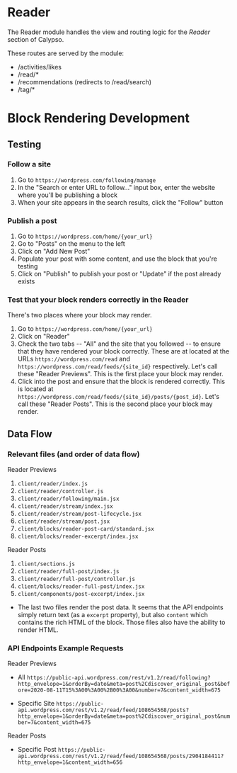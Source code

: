 Reader
======

The Reader module handles the view and routing logic for the *Reader* section of Calypso.

These routes are served by the module:

- /activities/likes
- /read/*
- /recommendations (redirects to /read/search)
- /tag/*

Block Rendering Development
======

## Testing

### Follow a site

1. Go to `https://wordpress.com/following/manage`
2. In the "Search or enter URL to follow..." input box, enter the website where you'll be publishing
a block
3. When your site appears in the search results, click the "Follow" button

### Publish a post

1. Go to `https://wordpress.com/home/{your_url}`
2. Go to "Posts" on the menu to the left
3. Click on "Add New Post"
4. Populate your post with some content, and use the block that you're testing
5. Click on "Publish" to publish your post or "Update" if the post already exists

### Test that your block renders correctly in the Reader

There's two places where your block may render.

1. Go to `https://wordpress.com/home/{your_url}`
2. Click on "Reader"
3. Check the two tabs -- "All" and the site that you followed -- to ensure that they have rendered
your block correctly. These are at located at the URLs `https://wordpress.com/read` and
`https://wordpress.com/read/feeds/{site_id}` respectively. Let's call these "Reader Previews". This
is the first place your block may render.
4. Click into the post and ensure that the block is rendered correctly. This is located at
`https://wordpress.com/read/feeds/{site_id}/posts/{post_id}`. Let's call these "Reader Posts". This
is the second place your block may render.

## Data Flow

### Relevant files (and order of data flow)

Reader Previews
1. `client/reader/index.js`
2. `client/reader/controller.js`
3. `client/reader/following/main.jsx`
4. `client/reader/stream/index.jsx`
5. `client/reader/stream/post-lifecycle.jsx`
6. `client/reader/stream/post.jsx`
7. `client/blocks/reader-post-card/standard.jsx`
8. `client/blocks/reader-excerpt/index.jsx`

Reader Posts

1. `client/sections.js`
2. `client/reader/full-post/index.js`
3. `client/reader/full-post/controller.js`
4. `client/blocks/reader-full-post/index.jsx`
5. `client/components/post-excerpt/index.jsx`

- The last two files render the post data. It seems that the API endpoints simply return text (as a
`excerpt` property), but also `content` which contains the rich HTML of the block. Those files also have the ability to render HTML.

### API Endpoints Example Requests

Reader Previews

- All
`https://public-api.wordpress.com/rest/v1.2/read/following?http_envelope=1&orderBy=date&meta=post%2Cdiscover_original_post&before=2020-08-11T15%3A00%3A00%2B00%3A00&number=7&content_width=675`

- Specific Site
`https://public-api.wordpress.com/rest/v1.2/read/feed/108654568/posts?http_envelope=1&orderBy=date&meta=post%2Cdiscover_original_post&number=7&content_width=675`

Reader Posts

- Specific Post
`https://public-api.wordpress.com/rest/v1.2/read/feed/108654568/posts/2904184411?http_envelope=1&content_width=656`
